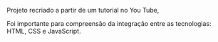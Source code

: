 Projeto recriado a partir de um tutorial no You Tube,

Foi importante para compreensão da integração entre as tecnologias: HTML, CSS e JavaScript.
